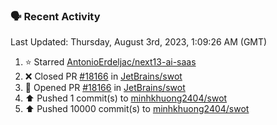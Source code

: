 ### 🗣 Recent Activity

<!--RECENT_ACTIVITY:last_update-->
Last Updated: Thursday, August 3rd, 2023, 1:09:26 AM (GMT)
<!--RECENT_ACTIVITY:last_update_end-->
<!--RECENT_ACTIVITY:start-->
1. ⭐ Starred [AntonioErdeljac/next13-ai-saas](https://github.com/AntonioErdeljac/next13-ai-saas)
2. ❌ Closed PR [#18166](https://github.com/JetBrains/swot/pull/18166) in [JetBrains/swot](https://github.com/JetBrains/swot)
3. 💪 Opened PR [#18166](https://github.com/JetBrains/swot/pull/18166) in [JetBrains/swot](https://github.com/JetBrains/swot)
4. ⬆️ Pushed 1 commit(s) to [minhkhuong2404/swot](https://github.com/minhkhuong2404/swot)
5. ⬆️ Pushed 10000 commit(s) to [minhkhuong2404/swot](https://github.com/minhkhuong2404/swot)
<!--RECENT_ACTIVITY:end-->

